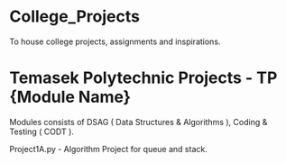 # College_Projects
To house college projects, assignments and inspirations. 

# Temasek Polytechnic Projects - TP {Module Name}
Modules consists of DSAG ( Data Structures & Algorithms ), Coding & Testing ( CODT ).

Project1A.py - Algorithm Project for queue and stack. 

